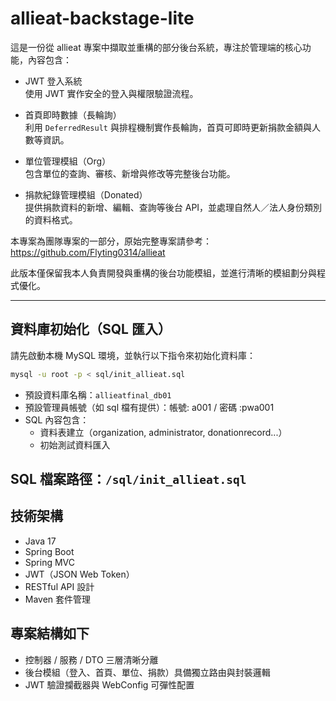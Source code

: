 
# allieat-backstage-lite

這是一份從 allieat 專案中擷取並重構的部分後台系統，專注於管理端的核心功能，內容包含：

- JWT 登入系統  
  使用 JWT 實作安全的登入與權限驗證流程。

- 首頁即時數據（長輪詢）  
  利用 `DeferredResult` 與排程機制實作長輪詢，首頁可即時更新捐款金額與人數等資訊。

- 單位管理模組（Org）  
  包含單位的查詢、審核、新增與修改等完整後台功能。

- 捐款紀錄管理模組（Donated）  
  提供捐款資料的新增、編輯、查詢等後台 API，並處理自然人／法人身份類別的資料格式。

本專案為團隊專案的一部分，原始完整專案請參考：  
https://github.com/Flyting0314/allieat

此版本僅保留我本人負責開發與重構的後台功能模組，並進行清晰的模組劃分與程式優化。

---
##  資料庫初始化（SQL 匯入）

請先啟動本機 MySQL 環境，並執行以下指令來初始化資料庫：

```bash
mysql -u root -p < sql/init_allieat.sql
```

- 預設資料庫名稱：`allieatfinal_db01`
- 預設管理員帳號（如 sql 檔有提供）：帳號: a001 / 密碼 :pwa001
- SQL 內容包含：
  - 資料表建立（organization, administrator, donationrecord...）
  - 初始測試資料匯入

SQL 檔案路徑：`/sql/init_allieat.sql`
---

## 技術架構

- Java 17
- Spring Boot
- Spring MVC
- JWT（JSON Web Token）
- RESTful API 設計
- Maven 套件管理

## 專案結構如下
- 控制器 / 服務 / DTO 三層清晰分離
- 後台模組（登入、首頁、單位、捐款）具備獨立路由與封裝邏輯
- JWT 驗證攔截器與 WebConfig 可彈性配置
